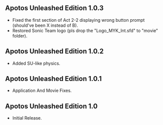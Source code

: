 ## Apotos Unleashed Edition 1.0.3
- Fixed the first section of Act 2-2 displaying wrong button prompt (should've been X instead of B).
- Restored Sonic Team logo (pls drop the "Logo_MYK_Int.sfd" to "movie" folder).


## Apotos Unleashed Edition 1.0.2
- Added SU-like physics.


## Apotos Unleashed Edition 1.0.1
- Application And Movie Fixes.


## Apotos Unleashed Edition 1.0

- Initial Release. 
